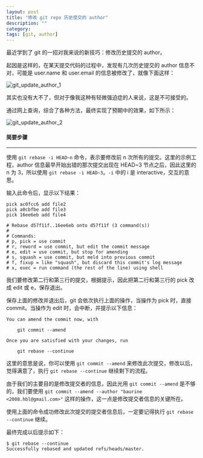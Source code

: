 ```yaml
---
layout: post
title: "修改 git repo 历史提交的 author"
description: ""
category: 
tags: [git, author]
---
```


最近学到了 git 的一招对我来说的新技巧：修改历史提交的 author。

起因是这样的，在某天提交代码的过程中，发现有几次历史提交的 author 信息不对，可能是 user.name 和 user.email 的信息被修改了，就像下面这样：

![git_update_author_1]({{site.img_url}}/git_update_author_1.png)

其实也没有大不了，但对于像我这种有轻微强迫症的人来说，这是不可接受的。

通过网上查询，综合了各种方法，最终实现了预期中的效果，如下所示：

![git_update_author_2]({{site.img_url}}/git_update_author_2.png)

#### 简要步骤
------------------

使用 `git rebase -i HEAD~n` 命令，表示要修改前 n 次所有的提交。这里的示例工程，author 信息最早开始出错的那次提交出现在 HEAD~3 节点之后，因此这里的 n 为 3，所以使用 `git rebase -i HEAD~3`。`-i` 中的 i 是 interactive，交互的意思。

输入此命令后，显示以下结果：


```
pick ac0fcc6 add file2
pick a0cbfbe add file3
pick 16ee6eb add file4

# Rebase d57f11f..16ee6eb onto d57f11f (3 command(s))
#
# Commands:
# p, pick = use commit
# r, reword = use commit, but edit the commit message
# e, edit = use commit, but stop for amending
# s, squash = use commit, but meld into previous commit
# f, fixup = like "squash", but discard this commit's log message
# x, exec = run command (the rest of the line) using shell
```

我们要修改第二行和第三行的提交，根据提示，因此把第二行和第三行的 pick 改成 edit 或 e，保存退出。

保存上面的修改并退出后，git 会依次执行上面的操作，当操作为 pick 时，直接 commit。当操作为 edit 时，会中断，并提示以下信息：


```
You can amend the commit now, with

    git commit --amend 

Once you are satisfied with your changes, run

    git rebase --continue
```

这里的意思是说，你可以使用 `git commit --amend` 来修改此次提交，修改以后，觉得满意了，执行 `git rebase --continue` 继续剩下的流程。

由于我们的主要目的是修改提交者的信息，因此光用 `git commit --amend` 是不够的，我们要使用 `git commit --amend --author "baurine <2008.hbl@gmail.com>"` 这样的操作，这一点是修改提交者信息的关键所在。

使用上面的命令成功修改此次提交的提交者信息后，一定要记得执行 `git rebase --continue` 继续。

最终完成以后提示如下：


```
$ git rebase --continue
Successfully rebased and updated refs/heads/master.
```
